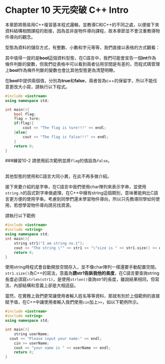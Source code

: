 # Chapter 10 天元突破 C++ Intro
本章節將簡易用C++複習基本程式邏輯，並教導C和C++的不同之處，以便接下來資料結構相關課程的銜接，因為並非是物件導向課程，故本章節並不會注重教導物件導向的觀念。


型態為資料的儲存方式，有整數、小數和字元等等，我們直接以表格的方式觀看：



其中值得一提的是**bool**這個資料型態，在C語言中，我們可能會宣告一個**int**作為條件判斷的變數，但我們從表格中可以看到兩者佔用空間是有差的，而程式碼管理上**bool**作為條件判斷的變數也會比其他型態更為清楚明瞭。

在**bool**中提供兩個值，分別為**true**和**false**，兩者皆為c++的保留字，所以不能任意更改大小寫，請執行以下程式。

```c++
#include <iostream>
using namespace std;

int main(){
	bool flag;
	flag = ture;
	if(flag){
		cout << "The flag is ture!!!" << endl;
	}else{
		cout << "The flag is false!!!" << endl;
	}
	return 0;
}
```

###練習10-2
請使用前次範例並將`flag`的值設為`false`。

<br>
其他型態的使用和C語言大同小異，在此不再多做介紹。

接下來要介紹的是字串，在C語言中我們使用char陣列來表示字串，並使用`string.h`的函式對字串做處理，在C++中擁有string這個類別，意味著能夠比C語言更方便的使用字串。考慮到同學們還未學習物件導向，所以只先教導同學如何使用，若想學習物件導向請另找資源。

請執行以下範例

```c++
#include <iostream>
#include <string>
using namespace std;
int main(){
	string str1("I am string no.1");
	cout << "The string \"" << str1 << "\"size is " << str1.size() << endl;
	return 0;
}
```

使用string時程式會自動開放空間存入，並不像char陣列一樣還要手動配置空間。`str1.size()`為C++的寫法，意義為**請str1告訴我他的長度**，在C語言要查詢string長度必須寫`strlen(str1)`，是使用`strlen()`查詢str1的長度，雖說結果相同，但寫法、內部結構和意義上卻是大相逕庭。

當然，在實務上我們更常讓使用者輸入姓名等等資料，那就有別於上個範例的直接賦予值，在C++中讓使用者輸入我們使用`cin`加上`>>`，如以下範例所示。

```c++
#include <iostream>
#include <string>
using namespace std;

int main(){
	string userName;
  cout << "Please input your name:" << endl;
	cin >> userName;
	cout << "your name is " << userName << endl;
	return 0;
}
```
